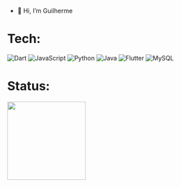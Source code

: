 - 👋 Hi, I’m Guilherme
# Tech:
![Dart](https://img.shields.io/badge/dart-%230175C2.svg?style=flat&logo=dart&logoColor=white) ![JavaScript](https://img.shields.io/badge/javascript-%23323330.svg?style=flat&logo=javascript&logoColor=%23F7DF1E) ![Python](https://img.shields.io/badge/python-3670A0?style=flat&logo=python&logoColor=ffdd54) ![Java](https://img.shields.io/badge/java-%23ED8B00.svg?style=flat&logo=java&logoColor=white) ![Flutter](https://img.shields.io/badge/Flutter-%2302569B.svg?style=flat&logo=Flutter&logoColor=white)  ![MySQL](https://img.shields.io/badge/mysql-%2300f.svg?style=flat&logo=mysql&logoColor=white) 

# Status:
<div>
  <a href="https://github.com/gC4d">
  <img height="180em" src="https://github-readme-stats.vercel.app/api/top-langs/?username=gC4d&layout=compact&langs_count=7&theme=dracula"/>

</div>
<div style="display: inline_block"><br>
<!---
gC4d/gC4d is a ✨ special ✨ repository because its `README.md` (this file) appears on your GitHub profile.
You can click the Preview link to take a look at your changes.
--->
